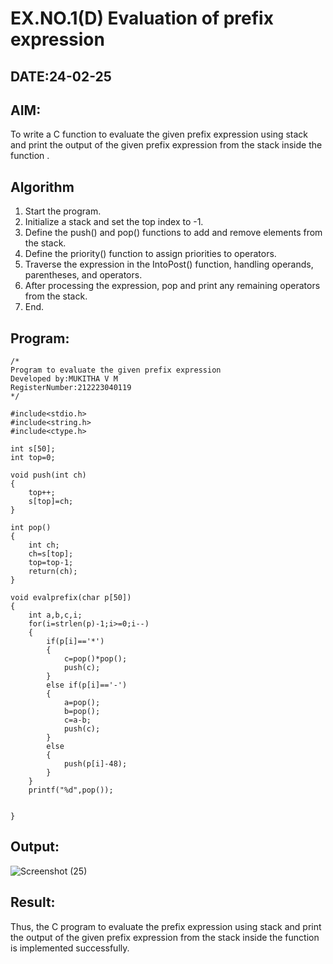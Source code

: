 # EX.NO.1(D) Evaluation of prefix expression
## DATE:24-02-25
## AIM:
To write a C function to evaluate the given prefix expression using stack and print the output of the given prefix expression from the stack inside the function . 

## Algorithm
1. Start the program.
2. Initialize a stack and set the top index to -1.
3. Define the push() and pop() functions to add and remove elements from the stack.
4. Define the priority() function to assign priorities to operators.
5. Traverse the expression in the IntoPost() function, handling operands, parentheses, and
operators.
6. After processing the expression, pop and print any remaining operators from the stack.
7. End.
## Program:
```
/*
Program to evaluate the given prefix expression
Developed by:MUKITHA V M 
RegisterNumber:212223040119  
*/
```
```
#include<stdio.h>
#include<string.h>
#include<ctype.h>

int s[50];
int top=0;

void push(int ch)
{
	top++;
	s[top]=ch;
}

int pop()
{
	int ch;
	ch=s[top];
	top=top-1;
	return(ch);
}

void evalprefix(char p[50])
{
    int a,b,c,i;
    for(i=strlen(p)-1;i>=0;i--)
    {
        if(p[i]=='*')
        {
            c=pop()*pop();
            push(c);
        }
        else if(p[i]=='-')
        {
            a=pop();
            b=pop();
            c=a-b;
            push(c);
        }
        else
        {
            push(p[i]-48);
        }
    }
    printf("%d",pop());
    
    
}
```

## Output:
![Screenshot (25)](https://github.com/user-attachments/assets/4848ea59-ee6e-4c2b-ba20-885922e96e37)

## Result:
Thus, the C program to evaluate the prefix expression using stack and print the output of the given prefix expression from the stack inside the function is implemented successfully.
